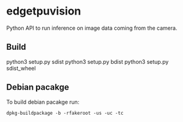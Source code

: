 # edgetpuvision

Python API to run inference on image data coming from the camera.

## Build

python3 setup.py sdist
python3 setup.py bdist
python3 setup.py sdist_wheel

## Debian pacakge

To build debian pacakge run:
```
dpkg-buildpackage -b -rfakeroot -us -uc -tc
```
